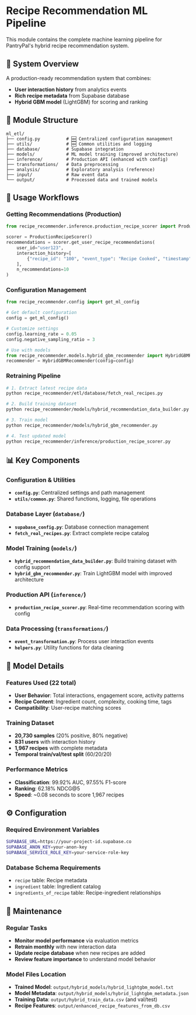 # Recipe Recommendation ML Pipeline

This module contains the complete machine learning pipeline for PantryPal's hybrid recipe recommendation system.

## 🎯 System Overview

A production-ready recommendation system that combines:
- **User interaction history** from analytics events
- **Rich recipe metadata** from Supabase database  
- **Hybrid GBM model** (LightGBM) for scoring and ranking

## 📁 Module Structure

```
ml_etl/
├── config.py          # 🆕 Centralized configuration management
├── utils/             # 🆕 Common utilities and logging
├── database/          # Supabase integration
├── models/            # ML model training (improved architecture)
├── inference/         # Production API (enhanced with config)
├── transformations/   # Data preprocessing
├── analysis/          # Exploratory analysis (reference)
├── input/             # Raw event data
└── output/            # Processed data and trained models
```

## 🚀 Usage Workflows

### Getting Recommendations (Production)
```python
from recipe_recommender.inference.production_recipe_scorer import ProductionRecipeScorer

scorer = ProductionRecipeScorer()
recommendations = scorer.get_user_recipe_recommendations(
    user_id="user123",
    interaction_history=[
        {"recipe_id": "100", "event_type": "Recipe Cooked", "timestamp": 1755666000}
    ],
    n_recommendations=10
)
```

### Configuration Management
```python
from recipe_recommender.config import get_ml_config

# Get default configuration
config = get_ml_config()

# Customize settings
config.learning_rate = 0.05
config.negative_sampling_ratio = 3

# Use with models
from recipe_recommender.models.hybrid_gbm_recommender import HybridGBMRecommender
recommender = HybridGBMRecommender(config=config)
```

### Retraining Pipeline
```bash
# 1. Extract latest recipe data
python recipe_recommender/etl/database/fetch_real_recipes.py

# 2. Build training dataset
python recipe_recommender/models/hybrid_recommendation_data_builder.py

# 3. Train model
python recipe_recommender/models/hybrid_gbm_recommender.py

# 4. Test updated model
python recipe_recommender/inference/production_recipe_scorer.py
```

## 📊 Key Components

### Configuration & Utilities
- **`config.py`**: Centralized settings and path management 
- **`utils/common.py`**: Shared functions, logging, file operations

### Database Layer (`database/`)
- **`supabase_config.py`**: Database connection management
- **`fetch_real_recipes.py`**: Extract complete recipe catalog

### Model Training (`models/`)  
- **`hybrid_recommendation_data_builder.py`**: Build training dataset with config support
- **`hybrid_gbm_recommender.py`**: Train LightGBM model with improved architecture

### Production API (`inference/`)
- **`production_recipe_scorer.py`**: Real-time recommendation scoring with config

### Data Processing (`transformations/`)
- **`event_transformation.py`**: Process user interaction events
- **`helpers.py`**: Utility functions for data cleaning

## 🎯 Model Details

### Features Used (22 total)
- **User Behavior**: Total interactions, engagement score, activity patterns
- **Recipe Content**: Ingredient count, complexity, cooking time, tags
- **Compatibility**: User-recipe matching scores

### Training Dataset
- **20,730 samples** (20% positive, 80% negative)
- **831 users** with interaction history
- **1,967 recipes** with complete metadata
- **Temporal train/val/test split** (60/20/20)

### Performance Metrics
- **Classification**: 99.92% AUC, 97.55% F1-score
- **Ranking**: 62.18% NDCG@5
- **Speed**: ~0.08 seconds to score 1,967 recipes

## ⚙️ Configuration

### Required Environment Variables
```bash
SUPABASE_URL=https://your-project-id.supabase.co
SUPABASE_ANON_KEY=your-anon-key  
SUPABASE_SERVICE_ROLE_KEY=your-service-role-key
```

### Database Schema Requirements
- `recipe` table: Recipe metadata
- `ingredient` table: Ingredient catalog  
- `ingredients_of_recipe` table: Recipe-ingredient relationships

## 🔧 Maintenance

### Regular Tasks
- **Monitor model performance** via evaluation metrics
- **Retrain monthly** with new interaction data
- **Update recipe database** when new recipes are added
- **Review feature importance** to understand model behavior

### Model Files Location
- **Trained Model**: `output/hybrid_models/hybrid_lightgbm_model.txt`
- **Model Metadata**: `output/hybrid_models/hybrid_lightgbm_metadata.json`  
- **Training Data**: `output/hybrid_train_data.csv` (and val/test)
- **Recipe Features**: `output/enhanced_recipe_features_from_db.csv`